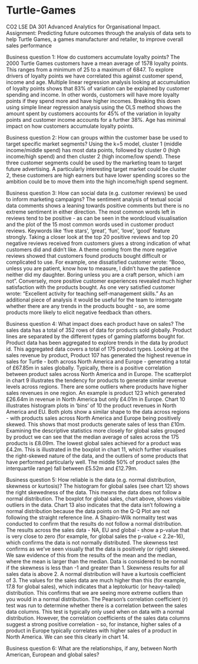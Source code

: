 # Turtle-Games

CO2 LSE DA 301 Advanced Analytics for Organisational Impact. Assignment: Predicting future outcomes through the analysis of data sets to help Turtle Games, a games manufacturer and retailer, to improve overall sales performance

Business question 1: How do customers accumulate loyalty points? The 2000 Turtle Games customers have a mean average of 1578 loyalty points. This ranges from a minimum of 25 to a maximum of 6847. To explore drivers of loyalty points we have correlated this against customer spend, income and age. Multiple linear regression analysis looking at accumulation of loyalty points shows that 83% of variation can be explained by customer spending and income. In other words, customers will have more loyalty points if they spend more and have higher incomes. Breaking this down using simple linear regression analysis using the OLS method shows the amount spent by customers accounts for 45% of the variation in loyalty points and customer income accounts for a further 38%. Age has minimal impact on how customers accumulate loyalty points.

Business question 2: How can groups within the customer base be used to target specific market segments? Using the k=5 model, cluster 1 (middle income/middle spend) has most data points, followed by cluster 0 (high income/high spend) and then cluster 2 (high income/low spend). These three customer segments could be used by the marketing team to target future advertising. A particularly interesting target market could be cluster 2, these customers are high earners but have lower spending scores so the ambition could be to move them into the high income/high spend segment.

Business question 3: How can social data (e.g. customer reviews) be used to inform marketing campaigns? The sentiment analysis of textual social data comments shows a leaning towards positive comments but there is no extreme sentiment in either direction. The most common words left in reviews tend to be positive - as can be seen in the wordcloud visualisation and the plot of the 15 most common words used in customer product reviews. Keywords like ‘five stars’, ‘great’, ‘fun’, ‘love’, ‘good’ feature strongly. Taking a closer look at the top 20 positive reviews and top 20 negative reviews received from customers gives a strong indication of what customers did and didn’t like. A theme coming from the more negative reviews showed that customers found products bought difficult or complicated to use. For example, one dissatisfied customer wrote: “Booo, unless you are patient, know how to measure, I didn’t have the patience neither did my daughter. Boring unless you are a craft person, which i am not”. Conversely, more positive customer experiences revealed much higher satisfaction with the products bought. As one very satisfied customer wrote: “Excellent activity for teaching self-management skills.” As an additional piece of analysis it would be useful for the team to interrogate whether there are any trends in the products bought - so, are some products more likely to elicit negative feedback than others.

Business question 4: What impact does each product have on sales?
The sales data has a total of 352 rows of data for products sold globally. Product lines are separated by the different types of gaming platforms bought for. Product data has been aggregated to explore trends in the data by product id. This aggregated data covers a total of 175 product types. Looking at the sales revenue by product, Product 107 has generated the highest revenue in sales for Turtle - both across North America and Europe - generating a total of £67.85m in sales globally. Typically, there is a positive correlation between product sales across North America and in Europe. The scatterplot in chart 9 illustrates the tendency for products to generate similar revenue levels across regions. There are some outliers where products have higher sales revenues in one region. An example is product 123 which generated £26.64m in revenue in North America but only £4.01m in Europe. Chart 10 illustrates histogram plots in ‘bins’ of 10 the product revenues in North America and EU. Both plots show a similar shape to the data across regions - with products sales across North America and Europe being positively skewed. This shows that most products generate sales of less than £10m. Examining the descriptive statistics more closely for global sales grouped by product we can see that the median average of sales across the 175 products is £8.09m. The lowest global sales achieved for a product was £4.2m. This is illustrated in the boxplot in chart 11, which further visualises the right-skewed nature of the data, and the outliers of some products that have performed particularly well. The middle 50% of product sales (the interquartile range) fall between £5.52m and £12.79m.

Business question 5: How reliable is the data (e.g. normal distribution, skewness or kurtosis)?
The histogram for global sales (see chart 12) shows the right skewedness of the data. This means the data does not follow a normal distribution. The boxplot for global sales, chart above, shows visible outliers in the data. Chart 13 also indicates that the data isn’t following a normal distribution because the data points on the Q-Q Plot are not following the straight reference line. A Shapiro-Wilk normality test was conducted to confirm that the results do not follow a normal distribution. The results across the sales data - NA, EU and global - show a p-value that is very close to zero (for example, for global sales the p-value < 2.2e-16), which confirms the data is not normally distributed. The skewness test confirms as we’ve seen visually that the data is positively (or right) skewed. We saw evidence of this from the results of the mean and the median, where the mean is larger than the median. Data is considered to be normal if the skewness is less than -1 and greater than 1. Skewness results for all sales data is above 2. A normal distribution will have a kurtosis coefficient of 3. The values for the sales data are much higher than this (for example, 17.8 for global sales), which indicates that a leptokurtic (or heavy-tailed) distribution. This confirms that we are seeing more extreme outliers than you would in a normal distribution. The Pearson’s correlation coefficient (r) test was run to determine whether there is a correlation between the sales data columns. This test is typically only used when on data with a normal distribution. However, the correlation coefficients of the sales data columns suggest a strong positive correlation - so, for instance, higher sales of a product in Europe typically correlates with higher sales of a product in North America. We can see this clearly in chart 14.


Business question 6: What are the relationships, if any, between North American, European and global sales?
